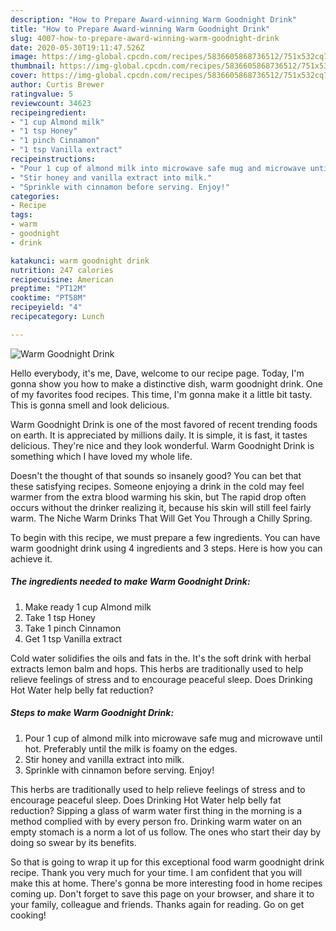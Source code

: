 ```yaml
---
description: "How to Prepare Award-winning Warm Goodnight Drink"
title: "How to Prepare Award-winning Warm Goodnight Drink"
slug: 4007-how-to-prepare-award-winning-warm-goodnight-drink
date: 2020-05-30T19:11:47.526Z
image: https://img-global.cpcdn.com/recipes/5836605868736512/751x532cq70/warm-goodnight-drink-recipe-main-photo.jpg
thumbnail: https://img-global.cpcdn.com/recipes/5836605868736512/751x532cq70/warm-goodnight-drink-recipe-main-photo.jpg
cover: https://img-global.cpcdn.com/recipes/5836605868736512/751x532cq70/warm-goodnight-drink-recipe-main-photo.jpg
author: Curtis Brewer
ratingvalue: 5
reviewcount: 34623
recipeingredient:
- "1 cup Almond milk"
- "1 tsp Honey"
- "1 pinch Cinnamon"
- "1 tsp Vanilla extract"
recipeinstructions:
- "Pour 1 cup of almond milk into microwave safe mug and microwave until hot. Preferably until the milk is foamy on the edges."
- "Stir honey and vanilla extract into milk."
- "Sprinkle with cinnamon before serving. Enjoy!"
categories:
- Recipe
tags:
- warm
- goodnight
- drink

katakunci: warm goodnight drink 
nutrition: 247 calories
recipecuisine: American
preptime: "PT12M"
cooktime: "PT58M"
recipeyield: "4"
recipecategory: Lunch

---
```



![Warm Goodnight Drink](https://img-global.cpcdn.com/recipes/5836605868736512/751x532cq70/warm-goodnight-drink-recipe-main-photo.jpg)

Hello everybody, it's me, Dave, welcome to our recipe page. Today, I'm gonna show you how to make a distinctive dish, warm goodnight drink. One of my favorites food recipes. This time, I'm gonna make it a little bit tasty. This is gonna smell and look delicious.

Warm Goodnight Drink is one of the most favored of recent trending foods on earth. It is appreciated by millions daily. It is simple, it is fast, it tastes delicious. They're nice and they look wonderful. Warm Goodnight Drink is something which I have loved my whole life.

Doesn&#39;t the thought of that sounds so insanely good? You can bet that these satisfying recipes. Someone enjoying a drink in the cold may feel warmer from the extra blood warming his skin, but The rapid drop often occurs without the drinker realizing it, because his skin will still feel fairly warm. The Niche Warm Drinks That Will Get You Through a Chilly Spring.


To begin with this recipe, we must prepare a few ingredients. You can have warm goodnight drink using 4 ingredients and 3 steps. Here is how you can achieve it.

<!--inarticleads1-->

##### The ingredients needed to make Warm Goodnight Drink:

1. Make ready 1 cup Almond milk
1. Take 1 tsp Honey
1. Take 1 pinch Cinnamon
1. Get 1 tsp Vanilla extract


Cold water solidifies the oils and fats in the. It&#39;s the soft drink with herbal extracts lemon balm and hops. This herbs are traditionally used to help relieve feelings of stress and to encourage peaceful sleep. Does Drinking Hot Water help belly fat reduction? 

<!--inarticleads2-->

##### Steps to make Warm Goodnight Drink:

1. Pour 1 cup of almond milk into microwave safe mug and microwave until hot. Preferably until the milk is foamy on the edges.
1. Stir honey and vanilla extract into milk.
1. Sprinkle with cinnamon before serving. Enjoy!


This herbs are traditionally used to help relieve feelings of stress and to encourage peaceful sleep. Does Drinking Hot Water help belly fat reduction? Sipping a glass of warm water first thing in the morning is a method complied with by every person fro. Drinking warm water on an empty stomach is a norm a lot of us follow. The ones who start their day by doing so swear by its benefits. 

So that is going to wrap it up for this exceptional food warm goodnight drink recipe. Thank you very much for your time. I am confident that you will make this at home. There's gonna be more interesting food in home recipes coming up. Don't forget to save this page on your browser, and share it to your family, colleague and friends. Thanks again for reading. Go on get cooking!
